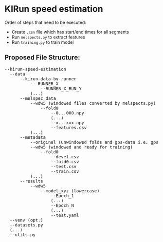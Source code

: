 # KIRun speed estimation

Order of steps that need to be executed:

+ Create `.csv` file which has start/end times for all segments
+ Run `melspects.py` to extract features
+ Run `training.py` to train model

## Proposed File Structure:

<pre>
--kirun-speed-estimation  
  --data  
      --kirun-data-by-runner  
          -- RUNNER_X
              --RUNNER_X_RUN_Y  
          (...)  
      --melspec_data   
          --wdw5 (windowed files converted by melspects.py)
              --fold0
                  --0...000.npy
                  (...)
                  --x...xxx.npy
                  --features.csv
          (...)
      --metadata
          --original (unwindowed folds and gps-data i.e. gps.csv, meta.csv, steps.csv and all folds untouched)
          --wdw5 (windowed and ready for training)
              --fold0
                  --devel.csv
                  --fold0.csv
                  --test.csv
                  --train.csv
          (...)
      --results
          --wdw5
              --model_xyz (lowercase)
                  --Epoch_1
                  (...)
                  --Epoch_N
                  (...)
                  --test.yaml
  --venv (opt.)
  --datasets.py
  (...)
  --utils.py
</pre>